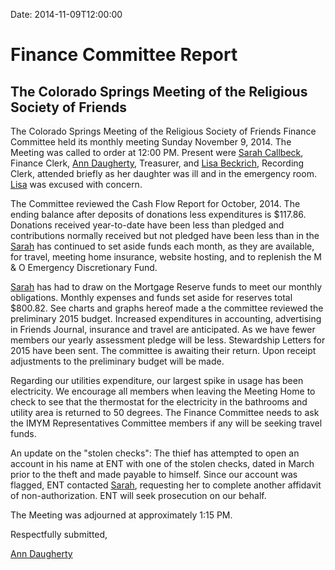 Date: 2014-11-09T12:00:00

[AnnDaugherty]: /Friends/AnnDaugherty
[LisaBeckrich]: /Friends/LisaBeckrich
[SarahCallbeck]: /Friends/SarahCallbeck


# Finance Committee Report 
## The Colorado Springs Meeting of the Religious Society of Friends

The Colorado Springs Meeting of the Religious Society of Friends Finance Committee held its 
monthly meeting Sunday November 9, 2014. The Meeting was called to order at 12:00 PM. 
Present were [Sarah Callbeck][SarahCallbeck], Finance Clerk, [Ann Daugherty][AnnDaugherty], 
Treasurer, and [Lisa Beckrich][LisaBeckrich], Recording Clerk, attended briefly as her daughter 
was ill and in the emergency room. [Lisa][LisaBeckrich] was excused with concern.

The Committee reviewed the Cash Flow Report for October, 2014. The ending balance after 
deposits of donations less expenditures is $117.86.  Donations received year-to-date have been 
less than pledged and contributions normally received but not pledged have been less than in the 
[Sarah][SarahCallbeck] has continued to set aside funds each month, as they are available, for 
travel, meeting home insurance, website hosting, and to replenish the M & O Emergency Discretionary Fund. 

[Sarah][SarahCallbeck] has had to draw on the Mortgage Reserve funds to meet our monthly obligations. 
Monthly expenses and funds set aside for reserves total $800.82. See charts and graphs hereof made a 
the committee reviewed the preliminary 2015 budget. Increased expenditures in accounting, 
advertising in Friends Journal, insurance and travel are anticipated. As we have fewer members 
our yearly assessment pledge will be less.
Stewardship Letters for 2015 have been sent. The committee is awaiting their return. Upon 
receipt adjustments to the preliminary budget will be made.

Regarding our utilities expenditure, our largest spike in usage has been electricity. We encourage 
all members when leaving the Meeting Home to check to see that the thermostat for the 
electricity in the bathrooms and utility area is returned to 50 degrees.
The Finance Committee needs to ask the IMYM Representatives Committee members if any will 
be seeking travel funds.

An update on the "stolen checks": The thief has attempted to open an account in his name at 
ENT with one of the stolen checks, dated in March prior to the theft and made payable to 
himself. Since our account was flagged, ENT contacted [Sarah][SarahCallbeck], requesting her to 
complete another affidavit of non-authorization. ENT will seek prosecution on our behalf.

The Meeting was adjourned at approximately 1:15 PM.

Respectfully submitted,

 [Ann Daugherty][AnnDaugherty]
